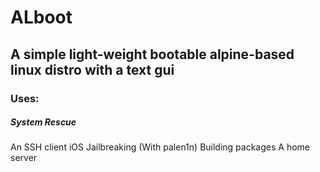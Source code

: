 # ALboot
## A simple light-weight bootable alpine-based linux distro with a text gui 
### Uses:
##### System Rescue
An SSH client
iOS Jailbreaking (With palen1n)
Building packages
A home server





